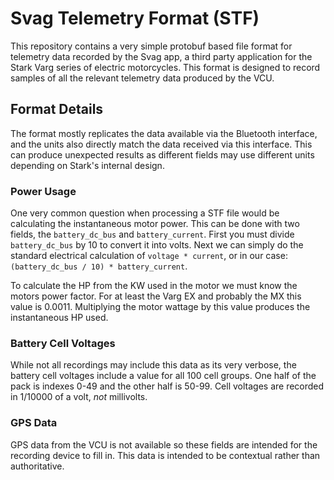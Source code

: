 # Svag Telemetry Format (STF)

This repository contains a very simple protobuf based file format for telemetry data recorded by the Svag app, a third party application for the Stark Varg series of electric motorcycles. This format is designed to record samples of all the relevant telemetry data produced by the VCU.

## Format Details

The format mostly replicates the data available via the Bluetooth interface, and the units also directly match the data received via this interface. This can produce unexpected results as different fields may use different units depending on Stark's internal design.

### Power Usage

One very common question when processing a STF file would be calculating the instantaneous motor power. This can be done with two fields, the `battery_dc_bus` and `battery_current`. First you must divide `battery_dc_bus` by 10 to convert it into volts. Next we can simply do the standard electrical calculation of `voltage * current`, or in our case: `(battery_dc_bus / 10) * battery_current`.

To calculate the HP from the KW used in the motor we must know the motors power factor. For at least the Varg EX and probably the MX this value is 0.0011. Multiplying the motor wattage by this value produces the instantaneous HP used.

### Battery Cell Voltages

While not all recordings may include this data as its very verbose, the battery cell voltages include a value for all 100 cell groups. One half of the pack is indexes 0-49 and the other half is 50-99. Cell voltages are recorded in 1/10000 of a volt, _not_ millivolts.

### GPS Data

GPS data from the VCU is not available so these fields are intended for the recording device to fill in. This data is intended to be contextual rather than authoritative.
